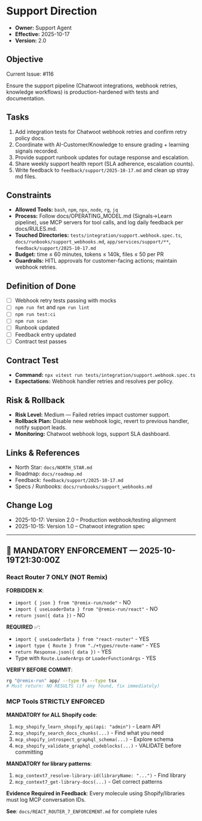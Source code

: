 # Support Direction

- **Owner:** Support Agent
- **Effective:** 2025-10-17
- **Version:** 2.0

## Objective
Current Issue: #116


Ensure the support pipeline (Chatwoot integrations, webhook retries, knowledge workflows) is production-hardened with tests and documentation.

## Tasks



1. Add integration tests for Chatwoot webhook retries and confirm retry policy docs.
2. Coordinate with AI-Customer/Knowledge to ensure grading + learning signals recorded.
3. Provide support runbook updates for outage response and escalation.
4. Share weekly support health report (SLA adherence, escalation counts).
5. Write feedback to `feedback/support/2025-10-17.md` and clean up stray md files.

## Constraints

- **Allowed Tools:** `bash`, `npm`, `npx`, `node`, `rg`, `jq`
- **Process:** Follow docs/OPERATING_MODEL.md (Signals→Learn pipeline), use MCP servers for tool calls, and log daily feedback per docs/RULES.md.
- **Touched Directories:** `tests/integration/support.webhook.spec.ts`, `docs/runbooks/support_webhooks.md`, `app/services/support/**`, `feedback/support/2025-10-17.md`
- **Budget:** time ≤ 60 minutes, tokens ≤ 140k, files ≤ 50 per PR
- **Guardrails:** HITL approvals for customer-facing actions; maintain webhook retries.

## Definition of Done

- [ ] Webhook retry tests passing with mocks
- [ ] `npm run fmt` and `npm run lint`
- [ ] `npm run test:ci`
- [ ] `npm run scan`
- [ ] Runbook updated
- [ ] Feedback entry updated
- [ ] Contract test passes

## Contract Test

- **Command:** `npx vitest run tests/integration/support.webhook.spec.ts`
- **Expectations:** Webhook handler retries and resolves per policy.

## Risk & Rollback

- **Risk Level:** Medium — Failed retries impact customer support.
- **Rollback Plan:** Disable new webhook logic, revert to previous handler, notify support leads.
- **Monitoring:** Chatwoot webhook logs, support SLA dashboard.

## Links & References

- North Star: `docs/NORTH_STAR.md`
- Roadmap: `docs/roadmap.md`
- Feedback: `feedback/support/2025-10-17.md`
- Specs / Runbooks: `docs/runbooks/support_webhooks.md`

## Change Log

- 2025-10-17: Version 2.0 – Production webhook/testing alignment
- 2025-10-15: Version 1.0 – Chatwoot integration spec

---

## 🚨 MANDATORY ENFORCEMENT — 2025-10-19T21:30:00Z

### React Router 7 ONLY (NOT Remix)

**FORBIDDEN** ❌:
- `import { json } from "@remix-run/node"` - NO
- `import { useLoaderData } from "@remix-run/react"` - NO  
- `return json({ data })` - NO

**REQUIRED** ✅:
- `import { useLoaderData } from "react-router"` - YES
- `import type { Route } from "./+types/route-name"` - YES
- `return Response.json({ data })` - YES
- Type with `Route.LoaderArgs` or `LoaderFunctionArgs` - YES

**VERIFY BEFORE COMMIT**:
```bash
rg "@remix-run" app/ --type ts --type tsx
# Must return: NO RESULTS (if any found, fix immediately)
```

### MCP Tools STRICTLY ENFORCED

**MANDATORY for ALL Shopify code**:
1. `mcp_shopify_learn_shopify_api(api: "admin")` - Learn API
2. `mcp_shopify_search_docs_chunks(...)` - Find what you need
3. `mcp_shopify_introspect_graphql_schema(...)` - Explore schema
4. `mcp_shopify_validate_graphql_codeblocks(...)` - VALIDATE before committing

**MANDATORY for library patterns**:
1. `mcp_context7_resolve-library-id(libraryName: "...")` - Find library
2. `mcp_context7_get-library-docs(...)` - Get correct patterns

**Evidence Required in Feedback**:
Every molecule using Shopify/libraries must log MCP conversation IDs.

**See**: `docs/REACT_ROUTER_7_ENFORCEMENT.md` for complete rules

